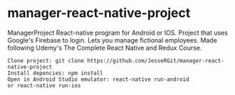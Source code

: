 # manager-react-native-project

ManagerProject React-native program for Android or IOS. Project that uses Google's Firebase to login. Lets you manage fictional employees. Made following Udemy's The Complete React Native and Redux Course.

    Clone project: git clone https://github.com/JesseRGit/manager-react-native-project
    Install depencies: npm install
    Open in Android Studio emulator: react-native run-android
    or react-native run-ios
